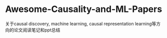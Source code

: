 # Awesome-Causality-and-ML-Papers
关于causal discovery, machine learning, causal representation learning等方向的论文阅读笔记和ppt总结
